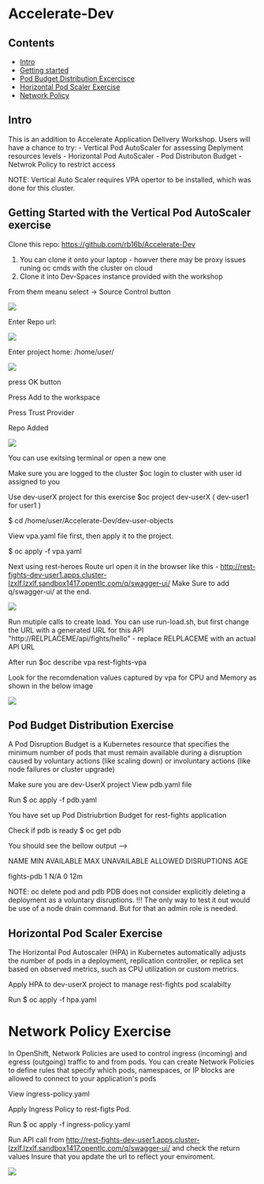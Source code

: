 # Accelerate-Dev

## Contents

- [Intro](#intro)
- [Getting started](#getting-started)
- [Pod Budget Distribution Excercisce](#components-and-architecture)
- [Horizontal Pod Scaler Exercise](#features-and-known-limitations)
- [Network Policy](#related-links)

## Intro

This is an addition to Accelerate Application Delivery Workshop.
Users will have a chance to try: 
    - Vertical Pod AutoScaler for assessing Deplyment resources levels
    - Horizontal Pod AutoScaler 
    - Pod Distributon Budget
    - Netwrok Policy to restrict access

NOTE: Vertical Auto Scaler requires VPA opertor to be installed, which was done for this cluster.


## Getting Started with the Vertical Pod AutoScaler exercise

Clone this repo: https://github.com/rb16b/Accelerate-Dev

1. You can clone it onto your laptop - howver there may be proxy issues runing oc cmds with the cluster on cloud
2. Clone it into Dev-Spaces instance provided with the workshop

From them meanu select -> Source Control button

![](images/clone-repor.png)

Enter Repo url:

![](images/repo-url-enter.png)

Enter project home: /home/user/

![](images/project-home-for-extra.png)

press OK button

Press Add to the workspace

Press Trust Provider

Repo Added

![](images/rep-ready.png)

You can use exitsing terminal or open a new one 

Make sure you are logged to the cluster 
$oc login to cluster with user id assigned to you

Use dev-userX project for this exercise
$oc project dev-userX ( dev-user1 for user1 )

$ cd /home/user/Accelerate-Dev/dev-user-objects

View vpa.yaml file first, then apply it to the project.

$ oc apply -f vpa.yaml 

Next using rest-heroes Route url open it in the browser like this - http://rest-fights-dev-user1.apps.cluster-lzxlf.lzxlf.sandbox1417.opentlc.com/q/swagger-ui/
Make Sure to add q/swagger-ui/ at the end.

![](images/rest-fightsAPI.png)

Run mutiple calls to create load. 
You can use run-load.sh, but first change the URL with a generated URL for this API
"http://RELPLACEME/api/fights/hello" - replace RELPLACEME with an actual API URL

After run $oc describe vpa rest-fights-vpa

Look for the recomdenation values captured by vpa for CPU and Memory as shown in the below image


![](images/vpa-image.png)



## Pod Budget Distribution Exercise

A Pod Disruption Budget is a Kubernetes resource that specifies the minimum number of pods that must remain available during a disruption caused by voluntary actions (like scaling down) or involuntary actions (like node failures or cluster upgrade)

Make sure you are dev-UserX project
View pdb.yaml file

Run $ oc apply -f pdb.yaml

You have set up Pod Distriubrtion Budget for rest-fights application 

Check if pdb is ready
$ oc get pdb

You should see the bellow output -->

NAME         MIN AVAILABLE   MAX UNAVAILABLE   ALLOWED DISRUPTIONS   AGE

fights-pdb   1               N/A               0                     12m


NOTE: oc delete pod and pdb 
PDB does not consider explicitly deleting a deployment as a voluntary disruptions. !!!
The only way to test it out would be use of a node drain command. But for that an admin role is needed.



## Horizontal Pod Scaler Exercise

The Horizontal Pod Autoscaler (HPA) in Kubernetes automatically adjusts the number of pods in a deployment, replication controller, or replica set based on observed metrics, such as CPU utilization or custom metrics.

Apply HPA to dev-userX project to manage rest-fights pod scalabilty

Run $ oc apply -f hpa.yaml 


# Network Policy Exercise


In OpenShift, Network Policies are used to control ingress (incoming) and egress (outgoing) traffic to and from pods. You can create Network Policies to define rules that specify which pods, namespaces, or IP blocks are allowed to connect to your application's pods

View ingress-policy.yaml

Apply Ingress Policy to rest-figts Pod.
 
Run $ oc apply -f ingress-policy.yaml

Run API call from http://rest-fights-dev-user1.apps.cluster-lzxlf.lzxlf.sandbox1417.opentlc.com/q/swagger-ui/ and check the return values
Insure that you apdate the url to reflect your enviroment.
 
![](images/rest-fightsAPI.png)
